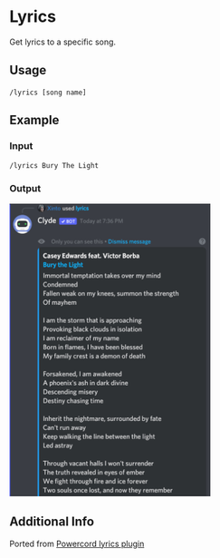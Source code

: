 # Lyrics
Get lyrics to a specific song.

## Usage
```
/lyrics [song name]
```

## Example
### Input
```
/lyrics Bury The Light
```

### Output
![image](/screenshots/lyrics_example.png)

## Additional Info
Ported from [Powercord lyrics plugin](https://github.com/powercord-community/lyrics)